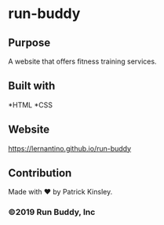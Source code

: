 # run-buddy

## Purpose
A website that offers fitness training services. 

## Built with
*HTML
*CSS

## Website
https://lernantino.github.io/run-buddy

## Contribution
Made with ❤️ by Patrick Kinsley. 

### ©️2019 Run Buddy, Inc
